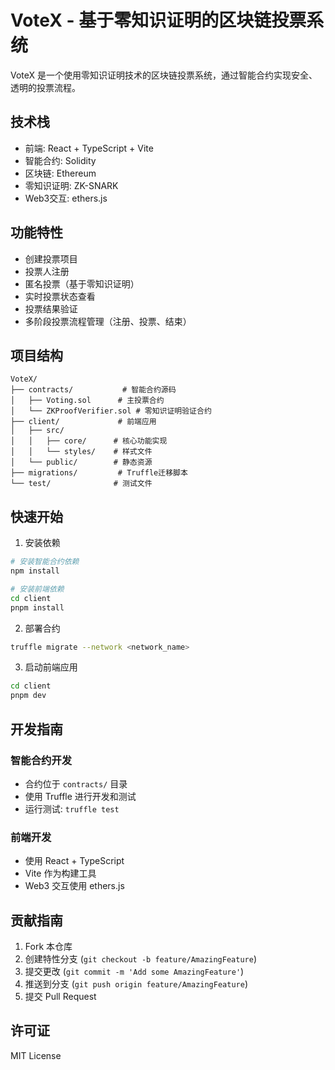# VoteX - 基于零知识证明的区块链投票系统

VoteX 是一个使用零知识证明技术的区块链投票系统，通过智能合约实现安全、透明的投票流程。

## 技术栈

- 前端: React + TypeScript + Vite
- 智能合约: Solidity
- 区块链: Ethereum
- 零知识证明: ZK-SNARK
- Web3交互: ethers.js

## 功能特性

- 创建投票项目
- 投票人注册
- 匿名投票（基于零知识证明）
- 实时投票状态查看
- 投票结果验证
- 多阶段投票流程管理（注册、投票、结束）

## 项目结构

```
VoteX/
├── contracts/           # 智能合约源码
│   ├── Voting.sol      # 主投票合约
│   └── ZKProofVerifier.sol # 零知识证明验证合约
├── client/             # 前端应用
│   ├── src/           
│   │   ├── core/      # 核心功能实现
│   │   └── styles/    # 样式文件
│   └── public/        # 静态资源
├── migrations/         # Truffle迁移脚本
└── test/              # 测试文件
```

## 快速开始

1. 安装依赖
```bash
# 安装智能合约依赖
npm install

# 安装前端依赖
cd client
pnpm install
```

2. 部署合约
```bash
truffle migrate --network <network_name>
```

3. 启动前端应用
```bash
cd client
pnpm dev
```

## 开发指南

### 智能合约开发
- 合约位于 `contracts/` 目录
- 使用 Truffle 进行开发和测试
- 运行测试: `truffle test`

### 前端开发
- 使用 React + TypeScript
- Vite 作为构建工具
- Web3 交互使用 ethers.js

## 贡献指南

1. Fork 本仓库
2. 创建特性分支 (`git checkout -b feature/AmazingFeature`)
3. 提交更改 (`git commit -m 'Add some AmazingFeature'`)
4. 推送到分支 (`git push origin feature/AmazingFeature`)
5. 提交 Pull Request

## 许可证

MIT License